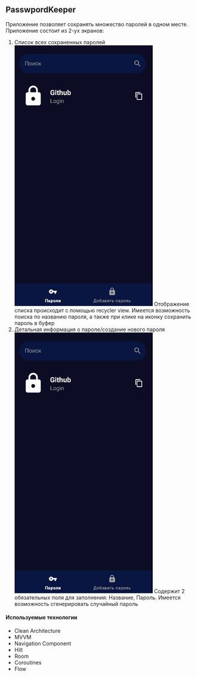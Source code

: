 ## PasswpordKeeper
Приложение позволяет сохранять множество паролей в одном месте.
Приложение состоит из 2-ух экранов:
 1) Список всех сохраненных паролей
 ![PasswordList](https://github.com/ilyaChistousov/PasswordKeeper/blob/master/assets/password_list.png)
 Отображение списка происходит с помощью recycler view. Имеется возможность поиска по названию пароля, а также при клике на иконку сохранить пароль в буфер
 2) Детальная информация о пароле/создание нового пароля
 ![PasswordDetail](https://github.com/ilyaChistousov/PasswordKeeper/blob/master/assets/password_list.png)
 Содержит 2 обязательных поля для заполнения: Название, Пароль.
 Имеется возможность сгенерировать случайный пароль 
 
#### Используемые технологии

- Clean Architecture
- MVVM
- Navigation Component
- Hilt
- Room
- Coroutines
- Flow
